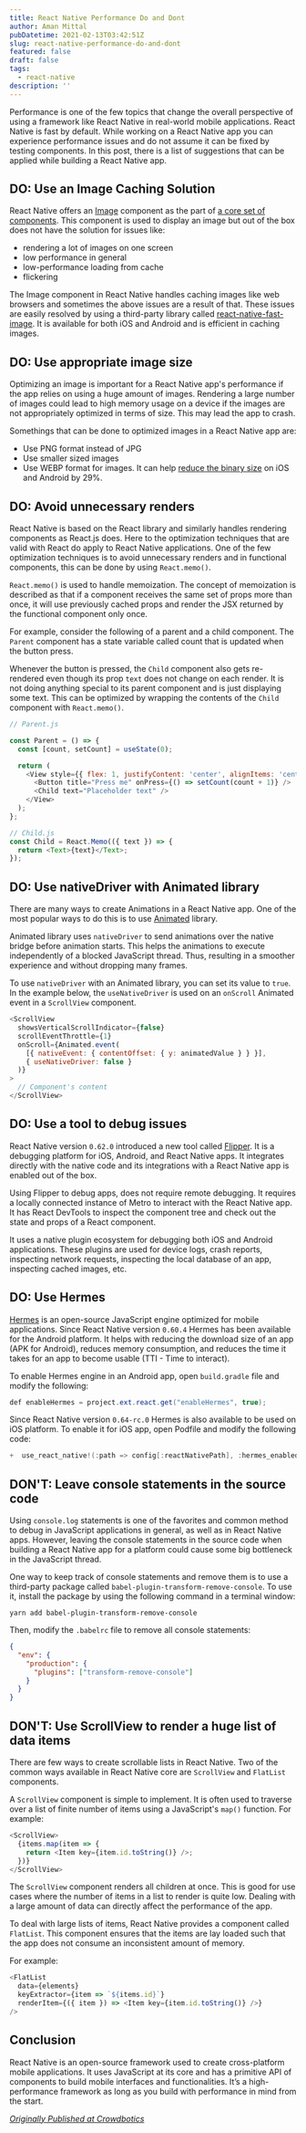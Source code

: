 ```yaml
---
title: React Native Performance Do and Dont
author: Aman Mittal
pubDatetime: 2021-02-13T03:42:51Z
slug: react-native-performance-do-and-dont
featured: false
draft: false
tags:
  - react-native
description: ''
---
```


Performance is one of the few topics that change the overall perspective of using a framework like React Native in real-world mobile applications. React Native is fast by default. While working on a React Native app you can experience performance issues and do not assume it can be fixed by testing components. In this post, there is a list of suggestions that can be applied while building a React Native app.

## DO: Use an Image Caching Solution

React Native offers an [Image](https://reactnative.dev/docs/image) component as the part of [a core set of components](https://reactnative.dev/docs/components-and-apis). This component is used to display an image but out of the box does not have the solution for issues like:

- rendering a lot of images on one screen
- low performance in general
- low-performance loading from cache
- flickering

The Image component in React Native handles caching images like web browsers and sometimes the above issues are a result of that. These issues are easily resolved by using a third-party library called [react-native-fast-image](https://github.com/DylanVann/react-native-fast-image). It is available for both iOS and Android and is efficient in caching images.

## DO: Use appropriate image size

Optimizing an image is important for a React Native app's performance if the app relies on using a huge amount of images. Rendering a large number of images could lead to high memory usage on a device if the images are not appropriately optimized in terms of size. This may lead the app to crash.

Somethings that can be done to optimized images in a React Native app are:

- Use PNG format instead of JPG
- Use smaller sized images
- Use WEBP format for images. It can help [reduce the binary size](https://medium.com/@tgpski/react-native-webp-reducing-bundle-binary-sizes-increase-speed-with-webp-image-format-aa9b1aa11405) on iOS and Android by 29%.

## DO: Avoid unnecessary renders

React Native is based on the React library and similarly handles rendering components as React.js does. Here to the optimization techniques that are valid with React do apply to React Native applications. One of the few optimization techniques is to avoid unnecessary renders and in functional components, this can be done by using `React.memo()`.

`React.memo()` is used to handle memoization. The concept of memoization is described as that if a component receives the same set of props more than once, it will use previously cached props and render the JSX returned by the functional component only once.

For example, consider the following of a parent and a child component. The `Parent` component has a state variable called count that is updated when the button press.

Whenever the button is pressed, the `Child` component also gets re-rendered even though its prop `text` does not change on each render. It is not doing anything special to its parent component and is just displaying some text. This can be optimized by wrapping the contents of the `Child` component with `React.memo()`.

```js
// Parent.js

const Parent = () => {
  const [count, setCount] = useState(0);

  return (
    <View style={{ flex: 1, justifyContent: 'center', alignItems: 'center' }}>
      <Button title="Press me" onPress={() => setCount(count + 1)} />
      <Child text="Placeholder text" />
    </View>
  );
};

// Child.js
const Child = React.Memo(({ text }) => {
  return <Text>{text}</Text>;
});
```

## DO: Use nativeDriver with Animated library

There are many ways to create Animations in a React Native app. One of the most popular ways to do this is to use [Animated](https://reactnative.dev/docs/animated.html) library.

Animated library uses `nativeDriver` to send animations over the native bridge before animation starts. This helps the animations to execute independently of a blocked JavaScript thread. Thus, resulting in a smoother experience and without dropping many frames.

To use `nativeDriver` with an Animated library, you can set its value to `true`. In the example below, the `useNativeDriver` is used on an `onScroll` Animated event in a `ScrollView` component.

```js
<ScrollView
  showsVerticalScrollIndicator={false}
  scrollEventThrottle={1}
  onScroll={Animated.event(
    [{ nativeEvent: { contentOffset: { y: animatedValue } } }],
    { useNativeDriver: false }
  )}
>
  // Component's content
</ScrollView>
```

## DO: Use a tool to debug issues

React Native version `0.62.0` introduced a new tool called [Flipper](https://fbflipper.com/docs/features/react-native/). It is a debugging platform for iOS, Android, and React Native apps. It integrates directly with the native code and its integrations with a React Native app is enabled out of the box.

Using Flipper to debug apps, does not require remote debugging. It requires a locally connected instance of Metro to interact with the React Native app. It has React DevTools to inspect the component tree and check out the state and props of a React component.

It uses a native plugin ecosystem for debugging both iOS and Android applications. These plugins are used for device logs, crash reports, inspecting network requests, inspecting the local database of an app, inspecting cached images, etc.

## DO: Use Hermes

[Hermes](https://reactnative.dev/docs/hermes) is an open-source JavaScript engine optimized for mobile applications. Since React Native version `0.60.4` Hermes has been available for the Android platform. It helps with reducing the download size of an app (APK for Android), reduces memory consumption, and reduces the time it takes for an app to become usable (TTI - Time to interact).

To enable Hermes engine in an Android app, open `build.gradle` file and modify the following:

```java
def enableHermes = project.ext.react.get("enableHermes", true);
```

Since React Native version `0.64-rc.0` Hermes is also available to be used on iOS platform. To enable it for iOS app, open Podfile and modify the following code:

```c
+  use_react_native!(:path => config[:reactNativePath], :hermes_enabled => true)
```

## DON'T: Leave console statements in the source code

Using `console.log` statements is one of the favorites and common method to debug in JavaScript applications in general, as well as in React Native apps. However, leaving the console statements in the source code when building a React Native app for a platform could cause some big bottleneck in the JavaScript thread.

One way to keep track of console statements and remove them is to use a third-party package called `babel-plugin-transform-remove-console`. To use it, install the package by using the following command in a terminal window:

```shell
yarn add babel-plugin-transform-remove-console
```

Then, modify the `.babelrc` file to remove all console statements:

```json
{
  "env": {
    "production": {
      "plugins": ["transform-remove-console"]
    }
  }
}
```

## DON'T: Use ScrollView to render a huge list of data items

There are few ways to create scrollable lists in React Native. Two of the common ways available in React Native core are `ScrollView` and `FlatList` components.

A `ScrollView` component is simple to implement. It is often used to traverse over a list of finite number of items using a JavaScript's `map()` function. For example:

```js
<ScrollView>
  {items.map(item => {
    return <Item key={item.id.toString()} />;
  })}
</ScrollView>
```

The `ScrollView` component renders all children at once. This is good for use cases where the number of items in a list to render is quite low. Dealing with a large amount of data can directly affect the performance of the app.

To deal with large lists of items, React Native provides a component called `FlatList`. This component ensures that the items are lay loaded such that the app does not consume an inconsistent amount of memory.

For example:

```js
<FlatList
  data={elements}
  keyExtractor={item => `${items.id}`}
  renderItem={({ item }) => <Item key={item.id.toString()} />}
/>
```

## Conclusion

React Native is an open-source framework used to create cross-platform mobile applications. It uses JavaScript at its core and has a primitive API of components to build mobile interfaces and functionalities. It’s a high-performance framework as long as you build with performance in mind from the start.

_[Originally Published at Crowdbotics](https://medium.com/crowdbotics/react-native-performance-do-and-dont-88424e873bbd)_
